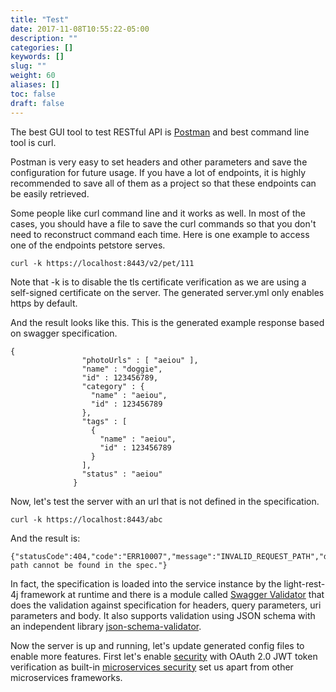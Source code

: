 ```yaml
---
title: "Test"
date: 2017-11-08T10:55:22-05:00
description: ""
categories: []
keywords: []
slug: ""
weight: 60
aliases: []
toc: false
draft: false
---
```



The best GUI tool to test RESTful API is [Postman][] and best command line tool is curl. 

Postman is very easy to set headers and other parameters and save the configuration for 
future usage. If you have a lot of endpoints, it is highly recommended to save all of
them as a project so that these endpoints can be easily retrieved. 

Some people like curl command line and it works as well. In most of the cases, you should
have a file to save the curl commands so that you don't need to reconstruct command each
time. Here is one example to access one of the endpoints petstore serves. 

```
curl -k https://localhost:8443/v2/pet/111
```

Note that -k is to disable the tls certificate verification as we are using a self-signed
certificate on the server. The generated server.yml only enables https by default. 

And the result looks like this. This is the generated example response based on swagger
specification.

```
{
                "photoUrls" : [ "aeiou" ],
                "name" : "doggie",
                "id" : 123456789,
                "category" : {
                  "name" : "aeiou",
                  "id" : 123456789
                },
                "tags" : [
                  {
                    "name" : "aeiou",
                    "id" : 123456789
                  }
                ],
                "status" : "aeiou"
              }
```

Now, let's test the server with an url that is not defined in the specification.

```
curl -k https://localhost:8443/abc
```

And the result is:

```
{"statusCode":404,"code":"ERR10007","message":"INVALID_REQUEST_PATH","description":"Request path cannot be found in the spec."}
```

In fact, the specification is loaded into the service instance by the light-rest-4j 
framework at runtime and there is a module called [Swagger Validator][] that does the 
validation against specification for headers, query parameters, uri parameters and body. 
It also supports validation using JSON schema with an independent library [json-schema-validator][].

Now the server is up and running, let's update generated config files to enable more
features. First let's enable [security][] with OAuth 2.0 JWT token verification as built-in 
[microservices security][] set us apart from other microservices frameworks. 

[json-schema-validator]: https://github.com/networknt/json-schema-validator
[Postman]: https://chrome.google.com/webstore/detail/postman/fhbjgbiflinjbdggehcddcbncdddomop?hl=en
[Swagger Validator]: /style/light-rest-4j/swagger-validator/
[microservices security]: /architecture/security/
[security]: /tutorial/rest/swagger/petstore/security/
